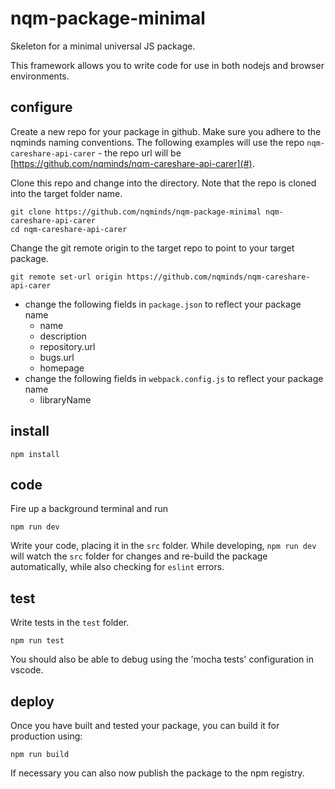 # nqm-package-minimal

Skeleton for a minimal universal JS package.

This framework allows you to write code for use in both nodejs and browser environments.

## configure

Create a new repo for your package in github. Make sure you adhere to the nqminds naming conventions.
The following examples will use the repo `nqm-careshare-api-carer` - the repo url will be [https://github.com/nqminds/nqm-careshare-api-carer](#).

Clone this repo and change into the directory. Note that the repo is cloned into the target folder name.

```
git clone https://github.com/nqminds/nqm-package-minimal nqm-careshare-api-carer
cd nqm-careshare-api-carer
```

Change the git remote origin to the target repo to point to your target package.

```
git remote set-url origin https://github.com/nqminds/nqm-careshare-api-carer
```

- change the following fields in `package.json` to reflect your package name
  - name
  - description
  - repository.url
  - bugs.url
  - homepage  
- change the following fields in `webpack.config.js` to reflect your package name
  - libraryName

## install

```
npm install
```

## code

Fire up a background terminal and run

```
npm run dev
```

Write your code, placing it in the `src` folder. While developing, `npm run dev` will watch the `src` folder for changes and re-build the package automatically, while also checking
for `eslint` errors.

## test

Write tests in the `test` folder.

```
npm run test
```

You should also be able to debug using the 'mocha tests' configuration in vscode.

## deploy

Once you have built and tested your package, you can build it for production using:

```
npm run build
```

If necessary you can also now publish the package to the npm registry. 